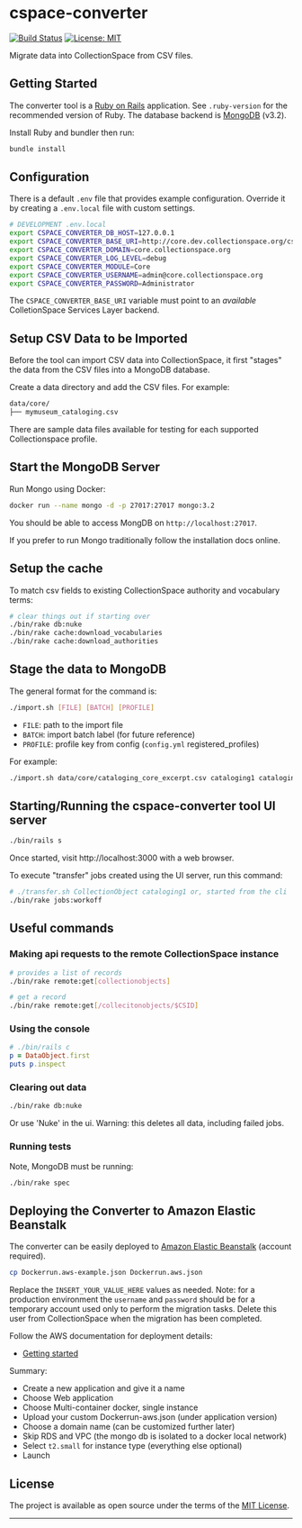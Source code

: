 # cspace-converter

[![Build Status](https://travis-ci.com/collectionspace/cspace-converter.svg?branch=master)](https://travis-ci.com/collectionspace/cspace-converter) [![License: MIT](https://img.shields.io/badge/license-MIT-blue.svg)](http://opensource.org/licenses/MIT)

Migrate data into CollectionSpace from CSV files.

## Getting Started

The converter tool is a [Ruby on Rails](https://rubyonrails.org/) application.
See `.ruby-version` for the recommended version of Ruby. The database backend is
[MongoDB](https://www.mongodb.com/) (v3.2).

Install Ruby and bundler then run:

```bash
bundle install
```

## Configuration

There is a default `.env` file that provides example configuration. Override it
by creating a `.env.local` file with custom settings.

```bash
# DEVELOPMENT .env.local
export CSPACE_CONVERTER_DB_HOST=127.0.0.1
export CSPACE_CONVERTER_BASE_URI=http://core.dev.collectionspace.org/cspace-services
export CSPACE_CONVERTER_DOMAIN=core.collectionspace.org
export CSPACE_CONVERTER_LOG_LEVEL=debug
export CSPACE_CONVERTER_MODULE=Core
export CSPACE_CONVERTER_USERNAME=admin@core.collectionspace.org
export CSPACE_CONVERTER_PASSWORD=Administrator
```

The `CSPACE_CONVERTER_BASE_URI` variable must point to an _available_ ColletionSpace
Services Layer backend.

## Setup CSV Data to be Imported

Before the tool can import CSV data into CollectionSpace, it first "stages" the
data from the CSV files into a MongoDB database.

Create a data directory and add the CSV files. For example:

```txt
data/core/
├── mymuseum_cataloging.csv
```

There are sample data files available for testing for each supported
Collectionspace profile.

## Start the MongoDB Server

Run Mongo using Docker:

```bash
docker run --name mongo -d -p 27017:27017 mongo:3.2
```

You should be able to access MongDB on `http://localhost:27017`.

If you prefer to run Mongo traditionally follow the installation docs online.

## Setup the cache

To match csv fields to existing CollectionSpace authority and vocabulary terms:

```bash
# clear things out if starting over
./bin/rake db:nuke
./bin/rake cache:download_vocabularies
./bin/rake cache:download_authorities
```

## Stage the data to MongoDB

The general format for the command is:

```bash
./import.sh [FILE] [BATCH] [PROFILE]
```

- `FILE`: path to the import file
- `BATCH`: import batch label (for future reference)
- `PROFILE`: profile key from config (`config.yml` registered_profiles)

For example:

```bash
./import.sh data/core/cataloging_core_excerpt.csv cataloging1 cataloging
```

## Starting/Running the cspace-converter tool UI server

```bash
./bin/rails s
```
Once started, visit http://localhost:3000 with a web browser.

To execute "transfer" jobs created using the UI server, run this command:

```bash
# ./transfer.sh CollectionObject cataloging1 or, started from the cli
./bin/rake jobs:workoff
```

## Useful commands

### Making api requests to the remote CollectionSpace instance

```bash
# provides a list of records
./bin/rake remote:get[collectionobjects]

# get a record
./bin/rake remote:get[/collecitonobjects/$CSID]
```

### Using the console

```ruby
# ./bin/rails c
p = DataObject.first
puts p.inspect
```

### Clearing out data

```bash
./bin/rake db:nuke
```

Or use 'Nuke' in the ui. Warning: this deletes all data, including failed jobs.

### Running tests

Note, MongoDB must be running:

```bash
./bin/rake spec
```

## Deploying the Converter to Amazon Elastic Beanstalk

The converter can be easily deployed to [Amazon Elastic Beanstalk](https://aws.amazon.com/documentation/elastic-beanstalk/)
(account required).

```bash
cp Dockerrun.aws-example.json Dockerrun.aws.json
```

Replace the `INSERT_YOUR_VALUE_HERE` values as needed. Note: for a production
environment the `username` and `password` should be for a temporary account used
only to perform the migration tasks. Delete this user from CollectionSpace when
the migration has been completed.

Follow the AWS documentation for deployment details:

- [Getting started](https://docs.aws.amazon.com/elasticbeanstalk/latest/dg/GettingStarted.html)

Summary:

- Create a new application and give it a name
- Choose Web application
- Choose Multi-container docker, single instance
- Upload your custom Dockerrun-aws.json (under application version)
- Choose a domain name (can be customized further later)
- Skip RDS and VPC (the mongo db is isolated to a docker local network)
- Select `t2.small` for instance type (everything else optional)
- Launch

## License

The project is available as open source under the terms of the [MIT License](http://opensource.org/licenses/MIT).

---
